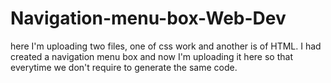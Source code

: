 # Navigation-menu-box-Web-Dev

here I'm uploading two files, one of css work and another is of HTML.
I had created a navigation menu box and now I'm uploading it here so that everytime we don't require to generate the same code.
